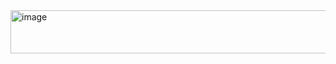 <img width="639" height="69" alt="image" src="https://github.com/user-attachments/assets/6e21136e-87b5-4966-a762-adf0aefe906b" />

<!--
**CutieCorinne/CutieCorinne** is a ✨ _special_ ✨ repository because its `README.md` (this file) appears on your GitHub profile.

Here are some ideas to get you started:

- 🔭 I’m currently working on ...
- 🌱 I’m currently learning ...
- 👯 I’m looking to collaborate on ...
- 🤔 I’m looking for help with ...
- 💬 Ask me about ...
- 📫 How to reach me: ...
- 😄 Pronouns: ...
- ⚡ Fun fact: ...
-->
